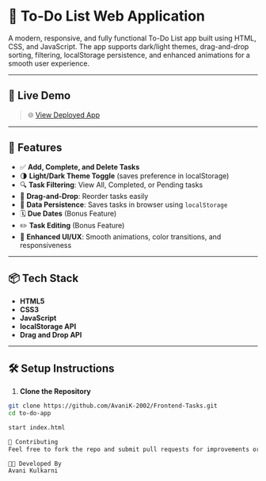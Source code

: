 # 📝 To-Do List Web Application

A modern, responsive, and fully functional To-Do List app built using HTML, CSS, and JavaScript. The app supports dark/light themes, drag-and-drop sorting, filtering, localStorage persistence, and enhanced animations for a smooth user experience.

---

## 🚀 Live Demo

> 🌐 [View Deployed App](https://frontend-tasks-rho.vercel.app/)  

---

## 🎯 Features

- ✅ **Add, Complete, and Delete Tasks**
- 🌗 **Light/Dark Theme Toggle** (saves preference in localStorage)
- 🔍 **Task Filtering**: View All, Completed, or Pending tasks
- 🔄 **Drag-and-Drop**: Reorder tasks easily
- 💾 **Data Persistence**: Saves tasks in browser using `localStorage`
- 🗓️ **Due Dates** (Bonus Feature)
- ✏️ **Task Editing** (Bonus Feature)
- 🎨 **Enhanced UI/UX**: Smooth animations, color transitions, and responsiveness

---

## 📦 Tech Stack

- **HTML5**
- **CSS3**
- **JavaScript**
- **localStorage API**
- **Drag and Drop API**

---

## 🛠️ Setup Instructions

1. **Clone the Repository**

```bash
git clone https://github.com/AvaniK-2002/Frontend-Tasks.git
cd to-do-app

start index.html

🙌 Contributing
Feel free to fork the repo and submit pull requests for improvements or features!

🧑‍💻 Developed By
Avani Kulkarni
